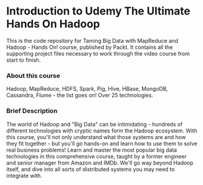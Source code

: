 # Introduction to Udemy The Ultimate Hands On Hadoop 

This is the code repository for Taming Big Data with MapReduce and Hadoop - Hands On! course, published by Packt. It contains all the supporting project files necessary to work through the video course from start to finish.

### About this course 
Hadoop, MapReduce, HDFS, Spark, Pig, Hive, HBase, MongoDB, Cassandra, Flume - the list goes on! Over 25 technologies. 

### Brief Description 
The world of Hadoop and "Big Data" can be intimidating - hundreds of different technologies with cryptic names form the Hadoop ecosystem. With this course, you'll not only understand what those systems are and how they fit together - but you'll go hands-on and learn how to use them to solve real business problems! Learn and master the most popular big data technologies in this comprehensive course, taught by a former engineer and senior manager from Amazon and IMDb. We'll go way beyond Hadoop itself, and dive into all sorts of distributed systems you may need to integrate with.
